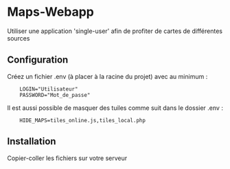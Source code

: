 Maps-Webapp
=================

Utiliser une application 'single-user' afin de profiter de cartes de différentes sources


Configuration
--------------
Créez un fichier .env (à placer à la racine du projet) avec au minimum :
```
    LOGIN="Utilisateur"
    PASSWORD="Mot_de_passe"
```

Il est aussi possible de masquer des tuiles comme suit dans le dossier .env :
```
    HIDE_MAPS=tiles_online.js,tiles_local.php
```

Installation
--------------
Copier-coller les fichiers sur votre serveur
